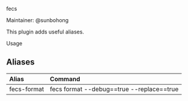 fecs 

Maintainer: @sunbohong

This plugin adds useful aliases.

Usage


## Aliases

| Alias                | Command                                                                                                                                 |
|:---------------------|:----------------------------------------------------------------------------------------------------------------------------------------|
| fecs-format          | fecs format  --debug==true --replace==true          

